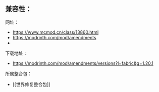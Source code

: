 兼容性：
- 

网址：
- https://www.mcmod.cn/class/13860.html
- https://modrinth.com/mod/amendments
- 

下载地址：
- https://modrinth.com/mod/amendments/versions?l=fabric&g=1.20.1

所属整合包：
- [[世界修复整合包]]